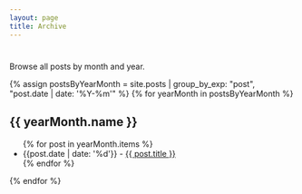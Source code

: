 ```yaml
---
layout: page
title: Archive
---
```


#

Browse all posts by month and year.

{% assign postsByYearMonth = site.posts | group_by_exp: "post", "post.date | date: '%Y-%m'" %}
{% for yearMonth in postsByYearMonth %}
  <h2 class="monospace">{{ yearMonth.name }}</h2>
  <ul>
    {% for post in yearMonth.items %}
      <li><span class="monospace">{{post.date | date: '%d'}}</span> - <a href="{{ post.url }}">{{ post.title }}</a></li>
    {% endfor %}
  </ul>
{% endfor %}
